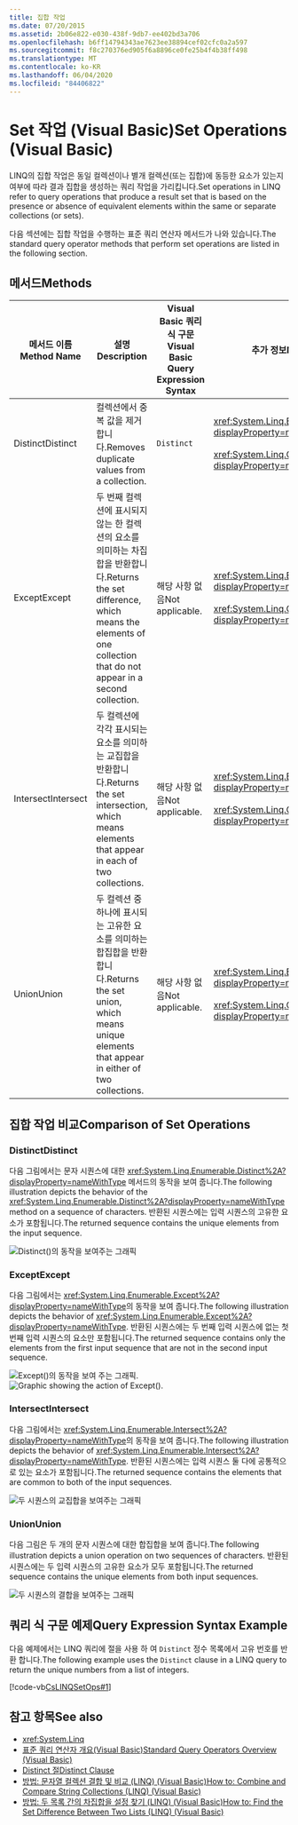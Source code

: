 ```yaml
---
title: 집합 작업
ms.date: 07/20/2015
ms.assetid: 2b06e822-e030-438f-9db7-ee402bd3a706
ms.openlocfilehash: b6ff14794343ae7623ee38894cef02cfc0a2a597
ms.sourcegitcommit: f8c270376ed905f6a8896ce0fe25b4f4b38ff498
ms.translationtype: MT
ms.contentlocale: ko-KR
ms.lasthandoff: 06/04/2020
ms.locfileid: "84406822"
---
```

# <a name="set-operations-visual-basic"></a><span data-ttu-id="ae639-102">Set 작업 (Visual Basic)</span><span class="sxs-lookup"><span data-stu-id="ae639-102">Set Operations (Visual Basic)</span></span>

<span data-ttu-id="ae639-103">LINQ의 집합 작업은 동일 컬렉션이나 별개 컬렉션(또는 집합)에 동등한 요소가 있는지 여부에 따라 결과 집합을 생성하는 쿼리 작업을 가리킵니다.</span><span class="sxs-lookup"><span data-stu-id="ae639-103">Set operations in LINQ refer to query operations that produce a result set that is based on the presence or absence of equivalent elements within the same or separate collections (or sets).</span></span>

<span data-ttu-id="ae639-104">다음 섹션에는 집합 작업을 수행하는 표준 쿼리 연산자 메서드가 나와 있습니다.</span><span class="sxs-lookup"><span data-stu-id="ae639-104">The standard query operator methods that perform set operations are listed in the following section.</span></span>

## <a name="methods"></a><span data-ttu-id="ae639-105">메서드</span><span class="sxs-lookup"><span data-stu-id="ae639-105">Methods</span></span>

|<span data-ttu-id="ae639-106">메서드 이름</span><span class="sxs-lookup"><span data-stu-id="ae639-106">Method Name</span></span>|<span data-ttu-id="ae639-107">설명</span><span class="sxs-lookup"><span data-stu-id="ae639-107">Description</span></span>|<span data-ttu-id="ae639-108">Visual Basic 쿼리 식 구문</span><span class="sxs-lookup"><span data-stu-id="ae639-108">Visual Basic Query Expression Syntax</span></span>|<span data-ttu-id="ae639-109">추가 정보</span><span class="sxs-lookup"><span data-stu-id="ae639-109">More Information</span></span>|
|-----------------|-----------------|------------------------------------------|----------------------|
|<span data-ttu-id="ae639-110">Distinct</span><span class="sxs-lookup"><span data-stu-id="ae639-110">Distinct</span></span>|<span data-ttu-id="ae639-111">컬렉션에서 중복 값을 제거합니다.</span><span class="sxs-lookup"><span data-stu-id="ae639-111">Removes duplicate values from a collection.</span></span>|`Distinct`|<xref:System.Linq.Enumerable.Distinct%2A?displayProperty=nameWithType><br /><br /> <xref:System.Linq.Queryable.Distinct%2A?displayProperty=nameWithType>|
|<span data-ttu-id="ae639-112">Except</span><span class="sxs-lookup"><span data-stu-id="ae639-112">Except</span></span>|<span data-ttu-id="ae639-113">두 번째 컬렉션에 표시되지 않는 한 컬렉션의 요소를 의미하는 차집합을 반환합니다.</span><span class="sxs-lookup"><span data-stu-id="ae639-113">Returns the set difference, which means the elements of one collection that do not appear in a second collection.</span></span>|<span data-ttu-id="ae639-114">해당 사항 없음</span><span class="sxs-lookup"><span data-stu-id="ae639-114">Not applicable.</span></span>|<xref:System.Linq.Enumerable.Except%2A?displayProperty=nameWithType><br /><br /> <xref:System.Linq.Queryable.Except%2A?displayProperty=nameWithType>|
|<span data-ttu-id="ae639-115">Intersect</span><span class="sxs-lookup"><span data-stu-id="ae639-115">Intersect</span></span>|<span data-ttu-id="ae639-116">두 컬렉션에 각각 표시되는 요소를 의미하는 교집합을 반환합니다.</span><span class="sxs-lookup"><span data-stu-id="ae639-116">Returns the set intersection, which means elements that appear in each of two collections.</span></span>|<span data-ttu-id="ae639-117">해당 사항 없음</span><span class="sxs-lookup"><span data-stu-id="ae639-117">Not applicable.</span></span>|<xref:System.Linq.Enumerable.Intersect%2A?displayProperty=nameWithType><br /><br /> <xref:System.Linq.Queryable.Intersect%2A?displayProperty=nameWithType>|
|<span data-ttu-id="ae639-118">Union</span><span class="sxs-lookup"><span data-stu-id="ae639-118">Union</span></span>|<span data-ttu-id="ae639-119">두 컬렉션 중 하나에 표시되는 고유한 요소를 의미하는 합집합을 반환합니다.</span><span class="sxs-lookup"><span data-stu-id="ae639-119">Returns the set union, which means unique elements that appear in either of two collections.</span></span>|<span data-ttu-id="ae639-120">해당 사항 없음</span><span class="sxs-lookup"><span data-stu-id="ae639-120">Not applicable.</span></span>|<xref:System.Linq.Enumerable.Union%2A?displayProperty=nameWithType><br /><br /> <xref:System.Linq.Queryable.Union%2A?displayProperty=nameWithType>|

## <a name="comparison-of-set-operations"></a><span data-ttu-id="ae639-121">집합 작업 비교</span><span class="sxs-lookup"><span data-stu-id="ae639-121">Comparison of Set Operations</span></span>

### <a name="distinct"></a><span data-ttu-id="ae639-122">Distinct</span><span class="sxs-lookup"><span data-stu-id="ae639-122">Distinct</span></span>

<span data-ttu-id="ae639-123">다음 그림에서는 문자 시퀀스에 대한 <xref:System.Linq.Enumerable.Distinct%2A?displayProperty=nameWithType> 메서드의 동작을 보여 줍니다.</span><span class="sxs-lookup"><span data-stu-id="ae639-123">The following illustration depicts the behavior of the <xref:System.Linq.Enumerable.Distinct%2A?displayProperty=nameWithType> method on a sequence of characters.</span></span> <span data-ttu-id="ae639-124">반환된 시퀀스에는 입력 시퀀스의 고유한 요소가 포함됩니다.</span><span class="sxs-lookup"><span data-stu-id="ae639-124">The returned sequence contains the unique elements from the input sequence.</span></span>

![Distinct()의 동작을 보여주는 그래픽](./media/set-operations/distinct-method-behavior.png)

### <a name="except"></a><span data-ttu-id="ae639-126">Except</span><span class="sxs-lookup"><span data-stu-id="ae639-126">Except</span></span>

<span data-ttu-id="ae639-127">다음 그림에서는 <xref:System.Linq.Enumerable.Except%2A?displayProperty=nameWithType>의 동작을 보여 줍니다.</span><span class="sxs-lookup"><span data-stu-id="ae639-127">The following illustration depicts the behavior of <xref:System.Linq.Enumerable.Except%2A?displayProperty=nameWithType>.</span></span> <span data-ttu-id="ae639-128">반환된 시퀀스에는 두 번째 입력 시퀀스에 없는 첫 번째 입력 시퀀스의 요소만 포함됩니다.</span><span class="sxs-lookup"><span data-stu-id="ae639-128">The returned sequence contains only the elements from the first input sequence that are not in the second input sequence.</span></span>

<span data-ttu-id="ae639-129">![Except&#40;&#41;의 동작을 보여 주는 그래픽.](./media/set-operations/except-behavior-graphic.png "Except의 동작을 보여 줍니다.")</span><span class="sxs-lookup"><span data-stu-id="ae639-129">![Graphic showing the action of Except&#40;&#41;.](./media/set-operations/except-behavior-graphic.png "Shows the behavior of Except.")</span></span>

### <a name="intersect"></a><span data-ttu-id="ae639-130">Intersect</span><span class="sxs-lookup"><span data-stu-id="ae639-130">Intersect</span></span>

<span data-ttu-id="ae639-131">다음 그림에서는 <xref:System.Linq.Enumerable.Intersect%2A?displayProperty=nameWithType>의 동작을 보여 줍니다.</span><span class="sxs-lookup"><span data-stu-id="ae639-131">The following illustration depicts the behavior of <xref:System.Linq.Enumerable.Intersect%2A?displayProperty=nameWithType>.</span></span> <span data-ttu-id="ae639-132">반환된 시퀀스에는 입력 시퀀스 둘 다에 공통적으로 있는 요소가 포함됩니다.</span><span class="sxs-lookup"><span data-stu-id="ae639-132">The returned sequence contains the elements that are common to both of the input sequences.</span></span>

![두 시퀀스의 교집합을 보여주는 그래픽](./media/set-operations/intersection-two-sequences.png)

### <a name="union"></a><span data-ttu-id="ae639-134">Union</span><span class="sxs-lookup"><span data-stu-id="ae639-134">Union</span></span>

<span data-ttu-id="ae639-135">다음 그림은 두 개의 문자 시퀀스에 대한 합집합을 보여 줍니다.</span><span class="sxs-lookup"><span data-stu-id="ae639-135">The following illustration depicts a union operation on two sequences of characters.</span></span> <span data-ttu-id="ae639-136">반환된 시퀀스에는 두 입력 시퀀스의 고유한 요소가 모두 포함됩니다.</span><span class="sxs-lookup"><span data-stu-id="ae639-136">The returned sequence contains the unique elements from both input sequences.</span></span>

![두 시퀀스의 결합을 보여주는 그래픽](./media/set-operations/union-operation-two-sequences.png)

## <a name="query-expression-syntax-example"></a><span data-ttu-id="ae639-138">쿼리 식 구문 예제</span><span class="sxs-lookup"><span data-stu-id="ae639-138">Query Expression Syntax Example</span></span>

<span data-ttu-id="ae639-139">다음 예제에서는 LINQ 쿼리에 절을 사용 하 여 `Distinct` 정수 목록에서 고유 번호를 반환 합니다.</span><span class="sxs-lookup"><span data-stu-id="ae639-139">The following example uses the `Distinct` clause in a LINQ query to return the unique numbers from a list of integers.</span></span>

[!code-vb[CsLINQSetOps#1](~/samples/snippets/visualbasic/VS_Snippets_VBCSharp/CsLINQSetOps/VB/setops.vb#1)]

## <a name="see-also"></a><span data-ttu-id="ae639-140">참고 항목</span><span class="sxs-lookup"><span data-stu-id="ae639-140">See also</span></span>

- <xref:System.Linq>
- [<span data-ttu-id="ae639-141">표준 쿼리 연산자 개요(Visual Basic)</span><span class="sxs-lookup"><span data-stu-id="ae639-141">Standard Query Operators Overview (Visual Basic)</span></span>](standard-query-operators-overview.md)
- [<span data-ttu-id="ae639-142">Distinct 절</span><span class="sxs-lookup"><span data-stu-id="ae639-142">Distinct Clause</span></span>](../../../language-reference/queries/distinct-clause.md)
- [<span data-ttu-id="ae639-143">방법: 문자열 컬렉션 결합 및 비교 (LINQ) (Visual Basic)</span><span class="sxs-lookup"><span data-stu-id="ae639-143">How to: Combine and Compare String Collections (LINQ) (Visual Basic)</span></span>](how-to-combine-and-compare-string-collections-linq.md)
- [<span data-ttu-id="ae639-144">방법: 두 목록 간의 차집합을 설정 찾기 (LINQ) (Visual Basic)</span><span class="sxs-lookup"><span data-stu-id="ae639-144">How to: Find the Set Difference Between Two Lists (LINQ) (Visual Basic)</span></span>](how-to-find-the-set-difference-between-two-lists-linq.md)
